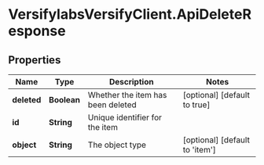 # VersifylabsVersifyClient.ApiDeleteResponse

## Properties

Name | Type | Description | Notes
------------ | ------------- | ------------- | -------------
**deleted** | **Boolean** | Whether the item has been deleted | [optional] [default to true]
**id** | **String** | Unique identifier for the item | 
**object** | **String** | The object type | [optional] [default to &#39;item&#39;]


